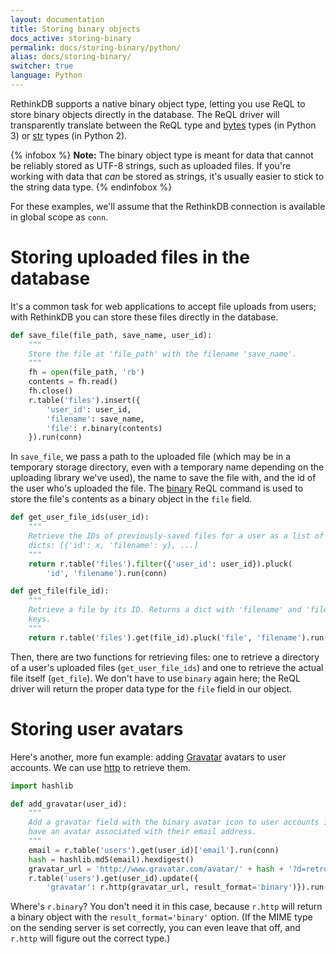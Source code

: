 ```yaml
---
layout: documentation
title: Storing binary objects
docs_active: storing-binary
permalink: docs/storing-binary/python/
alias: docs/storing-binary/
switcher: true
language: Python
---
```


RethinkDB supports a native binary object type, letting you use ReQL to store binary objects directly in the database. The ReQL driver will transparently translate between the ReQL type and [bytes](https://docs.python.org/3/library/stdtypes.html#binaryseq) types (in Python 3) or [str](https://docs.python.org/2/library/stdtypes.html#typesseq) types (in Python 2).

{% infobox %}
__Note:__ The binary object type is meant for data that cannot be reliably stored as UTF-8 strings, such as uploaded files. If you're working with data that *can* be stored as strings, it's usually easier to stick to the string data type.
{% endinfobox %}

For these examples, we'll assume that the RethinkDB connection is available in global scope as `conn`.

# Storing uploaded files in the database

It's a common task for web applications to accept file uploads from users; with RethinkDB you can store these files directly in the database.

```py
def save_file(file_path, save_name, user_id):
    """
    Store the file at 'file_path' with the filename 'save_name'.
    """
    fh = open(file_path, 'rb')
    contents = fh.read()
    fh.close()
    r.table('files').insert({
        'user_id': user_id,
        'filename': save_name,
        'file': r.binary(contents)
    }).run(conn)
```

In `save_file`, we pass a path to the uploaded file (which may be in a temporary storage directory, even with a temporary name depending on the uploading library we've used), the name to save the file with, and the id of the user who's uploaded the file. The [binary](/api/python/binary) ReQL command is used to store the file's contents as a binary object in the `file` field.

```py
def get_user_file_ids(user_id):
    """
    Retrieve the IDs of previously-saved files for a user as a list of
    dicts: [{'id': x, 'filename': y}, ...]
    """
    return r.table('files').filter({'user_id': user_id}).pluck(
        'id', 'filename').run(conn)

def get_file(file_id):
    """
    Retrieve a file by its ID. Returns a dict with 'filename' and 'file'
    keys.
    """
    return r.table('files').get(file_id).pluck('file', 'filename').run(conn)
```

Then, there are two functions for retrieving files: one to retrieve a directory of a user's uploaded files (`get_user_file_ids`) and one to retrieve the actual file itself (`get_file`). We don't have to use `binary` again here; the ReQL driver will return the proper data type for the `file` field in our object.

# Storing user avatars

Here's another, more fun example: adding [Gravatar](https://en.gravatar.com/site/implement/images/) avatars to user accounts. We can use [http](/api/python/http) to retrieve them.

```py
import hashlib

def add_gravatar(user_id):
    """
    Add a gravatar field with the binary avatar icon to user accounts if they
    have an avatar associated with their email address.
    """
    email = r.table('users').get(user_id)['email'].run(conn)
    hash = hashlib.md5(email).hexdigest()
    gravatar_url = 'http://www.gravatar.com/avatar/' + hash + '?d=retro'
    r.table('users').get(user_id).update({
        'gravatar': r.http(gravatar_url, result_format='binary')}).run(conn)
```

Where's `r.binary`? You don't need it in this case, because `r.http` will return a binary object with the `result_format='binary'` option. (If the MIME type on the sending server is set correctly, you can even leave that off, and `r.http` will figure out the correct type.)

